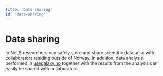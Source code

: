 ```yaml
---
title: 'Data sharing'
id: 'data-sharing'
---
```


# Data sharing

In NeLS researchers can safely store and share scientific data, also with collaborators residing outside of Norway. In addition, data analysis performed in [usegalaxy.no](https://usegalaxy.no) together with the results from the analysis can easily be shared with collaborators.
